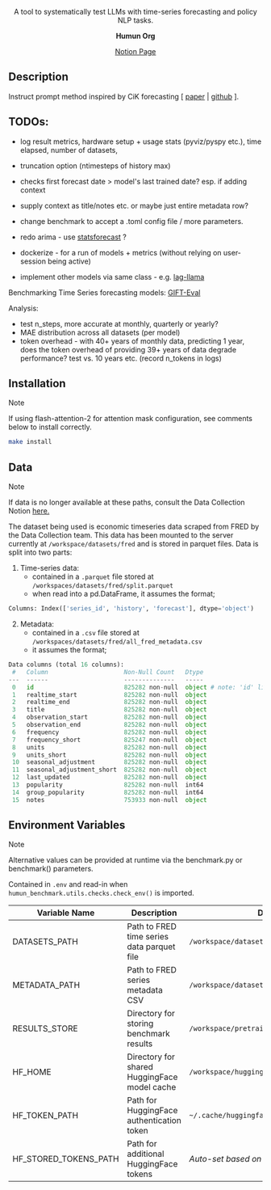 <div align="center">

A tool to systematically test LLMs with time-series forecasting and policy NLP tasks.  

**Humun Org**

[Notion Page](https://humanity-unleashed.notion.site/LLM-Benchmarking-30835e8e64044ecaaddc84d4abcfdec8)
</div>

## Description

Instruct prompt method inspired by CiK forecasting [ [paper](https://arxiv.org/abs/2410.18959) | [github](https://github.com/ServiceNow/context-is-key-forecasting/blob/main/cik_benchmark/baselines/direct_prompt.py) ].


## TODOs:

* log result metrics, hardware setup + usage stats (pyviz/pyspy etc.), time elapsed, number of datasets,

* truncation option (ntimesteps of history max)
* checks first forecast date > model's last trained date? esp. if adding context
* supply context as title/notes etc. or maybe just entire metadata row?
* change benchmark to accept a .toml config file / more parameters.
* redo arima - use [statsforecast](https://github.com/Nixtla/statsforecast/tree/main/python/statsforecast) ? 
* dockerize - for a run of models + metrics (without relying on user-session being active)
* implement other models via same class - e.g. [lag-llama](https://github.com/time-series-foundation-models/lag-llama?tab=readme-ov-file)

Benchmarking Time Series forecasting models: [GIFT-Eval](https://huggingface.co/spaces/Salesforce/GIFT-Eval)

Analysis: 
* test n_steps, more accurate at monthly, quarterly or yearly? 
* MAE distribution across all datasets (per model)
* token overhead - with 40+ years of monthly data, predicting 1 year, does the token overhead of providing 39+ years of data degrade performance? test vs. 10 years etc. (record n_tokens in logs)


## Installation
> [!Note]
> If using flash-attention-2 for attention mask configuration, see comments below to install correctly. 

```bash
make install
```

## Data
> [!Note]
> If data is no longer available at these paths, consult the Data Collection Notion [here.](https://humanity-unleashed.notion.site/Data-Collection-131d57b83b518183b5ddc38872f6bd6e)

The dataset being used is economic timeseries data scraped from FRED by the Data Collection team. This data has been mounted to the server currently at `/workspace/datasets/fred` and is stored in parquet files. 
Data is split into two parts:

1. Time-series data:
    * contained in a `.parquet` file stored at `/workspaces/datasets/fred/split.parquet`
    * when read into a pd.DataFrame, it assumes the format;   
```python 
Columns: Index(['series_id', 'history', 'forecast'], dtype='object')
```
2. Metadata:
    * contained in a `.csv` file stored at `/workspaces/datasets/fred/all_fred_metadata.csv`
    * it assumes the format; 
```python 
Data columns (total 16 columns):
 #   Column                     Non-Null Count   Dtype 
---  ------                     --------------   ----- 
 0   id                         825282 non-null  object # note: 'id' links to 'series_id' above
 1   realtime_start             825282 non-null  object
 2   realtime_end               825282 non-null  object
 3   title                      825282 non-null  object
 4   observation_start          825282 non-null  object
 5   observation_end            825282 non-null  object
 6   frequency                  825282 non-null  object
 7   frequency_short            825247 non-null  object
 8   units                      825282 non-null  object
 9   units_short                825282 non-null  object
 10  seasonal_adjustment        825282 non-null  object
 11  seasonal_adjustment_short  825282 non-null  object
 12  last_updated               825282 non-null  object
 13  popularity                 825282 non-null  int64 
 14  group_popularity           825282 non-null  int64 
 15  notes                      753933 non-null  object
```



## Environment Variables 
> [!Note]
> Alternative values can be provided at runtime via the benchmark.py or benchmark() parameters.

Contained in `.env` and read-in when `humun_benchmark.utils.checks.check_env()` is imported. 

| Variable Name | Description | Default Value |
|--------------|-------------|----------------|
| DATASETS_PATH | Path to FRED time series data parquet file | `/workspace/datasets/fred/split.parquet` |
| METADATA_PATH | Path to FRED series metadata CSV | `/workspace/datasets/fred/all_fred_metadata.csv` |
| RESULTS_STORE | Directory for storing benchmark results | `/workspace/pretraining/benchmarks` |
| HF_HOME | Directory for shared HuggingFace model cache | `/workspace/huggingface_cache` |
| HF_TOKEN_PATH | Path for HuggingFace authentication token | `~/.cache/huggingface/token` |
| HF_STORED_TOKENS_PATH | Path for additional HuggingFace tokens | *Auto-set based on HF_TOKEN_PATH* see [here](https://github.com/huggingface/huggingface_hub/blob/main/src/huggingface_hub/constants.py#L150)|



